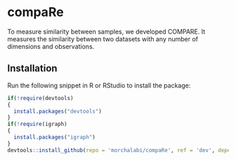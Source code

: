 # compaRe
To measure similarity between samples, we developed COMPARE. It measures the similarity between two datasets with any number of dimensions and observations.

## Installation

Run the following snippet in R or RStudio to install the package:

``` r
if(!require(devtools)
{
  install.packages("devtools")
}
if(!require(igraph)
{
  install.packages("igraph")
}
devtools::install_github(repo = 'morchalabi/compaRe', ref = 'dev', dependencies = T)
```
